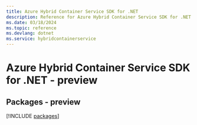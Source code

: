 ```yaml
---
title: Azure Hybrid Container Service SDK for .NET
description: Reference for Azure Hybrid Container Service SDK for .NET
ms.date: 03/18/2024
ms.topic: reference
ms.devlang: dotnet
ms.service: hybridcontainerservice
---
```

# Azure Hybrid Container Service SDK for .NET - preview
## Packages - preview
[!INCLUDE [packages](hybrid-container-service-index.md)]